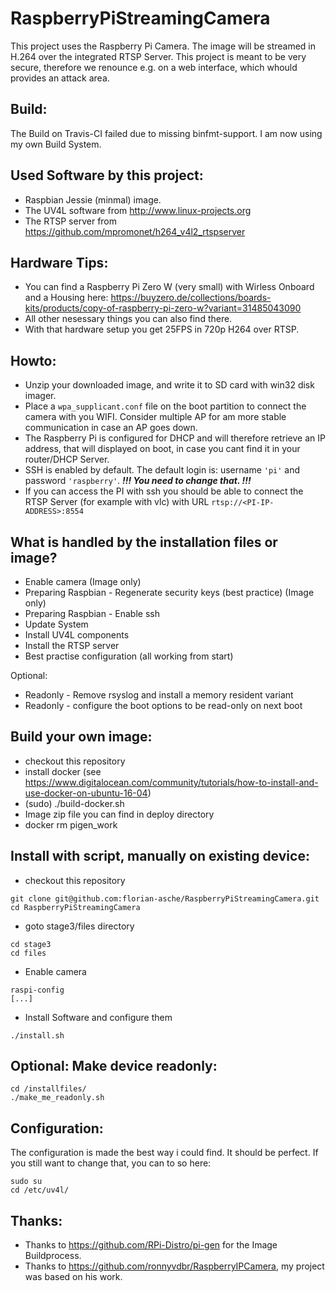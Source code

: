 # RaspberryPiStreamingCamera
This project uses the Raspberry Pi Camera. The image will be streamed in H.264 over the integrated RTSP Server.
This project is meant to be very secure, therefore we renounce e.g. on a web interface, which whould provides an attack area.

## Build:
The Build on Travis-CI failed due to missing binfmt-support. I am now using my own Build System.

## Used Software by this project:
* Raspbian Jessie (minmal) image.
* The UV4L software from http://www.linux-projects.org
* The RTSP server from https://github.com/mpromonet/h264_v4l2_rtspserver

## Hardware Tips:
* You can find a Raspberry Pi Zero W (very small) with Wirless Onboard and a Housing here: https://buyzero.de/collections/boards-kits/products/copy-of-raspberry-pi-zero-w?variant=31485043090
* All other nesessary things you can also find there. 
* With that hardware setup you get 25FPS in 720p H264 over RTSP.

## Howto:
* Unzip your downloaded image, and write it to SD card with win32 disk imager.
* Place a ```wpa_supplicant.conf``` file on the boot partition to connect the camera with you WIFI. Consider multiple AP for am more stable communication in case an AP goes down.
* The Raspberry Pi is configured for DHCP and will therefore retrieve an IP address, that will displayed on boot, in case you cant find it in your router/DHCP Server.
* SSH is enabled by default. The default login is: username ```'pi'``` and password ```'raspberry'```. ***!!! You need to change that. !!!***
* If you can access the PI with ssh you should be able to connect the RTSP Server (for example with vlc) with URL ```rtsp://<PI-IP-ADDRESS>:8554```

## What is handled by the installation files or image?
* Enable camera (Image only)
* Preparing Raspbian - Regenerate security keys (best practice) (Image only)
* Preparing Raspbian - Enable ssh
* Update System
* Install UV4L components
* Install the RTSP server
* Best practise configuration (all working from start)

Optional:
* Readonly - Remove rsyslog and install a memory resident variant
* Readonly - configure the boot options to be read-only on next boot

## Build your own image:
* checkout this repository
* install docker (see https://www.digitalocean.com/community/tutorials/how-to-install-and-use-docker-on-ubuntu-16-04)
* (sudo) ./build-docker.sh
* Image zip file you can find in deploy directory
* docker rm pigen_work

## Install with script, manually on existing device:
* checkout this repository
```shell
git clone git@github.com:florian-asche/RaspberryPiStreamingCamera.git
cd RaspberryPiStreamingCamera
```
* goto stage3/files directory
```shell
cd stage3
cd files
```
* Enable camera
```shell
raspi-config
[...]
```
* Install Software and configure them
```shell
./install.sh
```

## Optional: Make device readonly:
```shell
cd /installfiles/
./make_me_readonly.sh
```

## Configuration:
The configuration is made the best way i could find. It should be perfect. If you still want to change that, you can to so here:
```shell
sudo su
cd /etc/uv4l/
```

## Thanks:
* Thanks to https://github.com/RPi-Distro/pi-gen for the Image Buildprocess.
* Thanks to https://github.com/ronnyvdbr/RaspberryIPCamera, my project was based on his work.

